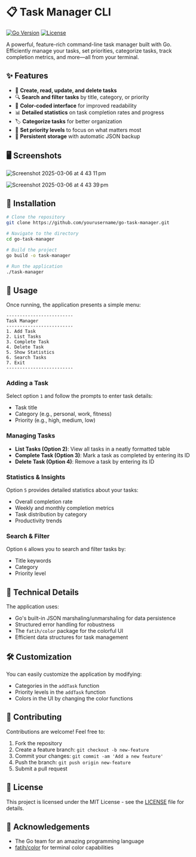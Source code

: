 # 📋 Task Manager CLI

[![Go Version](https://img.shields.io/badge/Go-1.19+-00ADD8?style=flat-square&logo=go)](https://golang.org/doc/go1.19)
[![License](https://img.shields.io/badge/License-MIT-blue.svg?style=flat-square)](LICENSE)

A powerful, feature-rich command-line task manager built with Go. Efficiently manage your tasks, set priorities, categorize tasks, track completion metrics, and more—all from your terminal.

## ✨ Features

- 📝 **Create, read, update, and delete tasks**
- 🔍 **Search and filter tasks** by title, category, or priority
- 🌈 **Color-coded interface** for improved readability
- 📊 **Detailed statistics** on task completion rates and progress
- 🏷️ **Categorize tasks** for better organization
- 🔢 **Set priority levels** to focus on what matters most
- 💾 **Persistent storage** with automatic JSON backup

## 🖥️ Screenshots

![Screenshot 2025-03-06 at 4 43 11 pm](https://github.com/user-attachments/assets/e1cdd27f-2b47-4d27-a53e-106b59e55651)

![Screenshot 2025-03-06 at 4 43 39 pm](https://github.com/user-attachments/assets/0737b1d0-6363-40e7-ba1b-223d1721a001)



## 🚀 Installation

```bash
# Clone the repository
git clone https://github.com/yourusername/go-task-manager.git

# Navigate to the directory
cd go-task-manager

# Build the project
go build -o task-manager

# Run the application
./task-manager
```

## 📖 Usage

Once running, the application presents a simple menu:

```
-------------------------
Task Manager
-------------------------
1. Add Task
2. List Tasks
3. Complete Task
4. Delete Task
5. Show Statistics
6. Search Tasks
7. Exit
-------------------------
```

### Adding a Task

Select option `1` and follow the prompts to enter task details:
- Task title
- Category (e.g., personal, work, fitness)
- Priority (e.g., high, medium, low)

### Managing Tasks

- **List Tasks (Option 2)**: View all tasks in a neatly formatted table
- **Complete Task (Option 3)**: Mark a task as completed by entering its ID
- **Delete Task (Option 4)**: Remove a task by entering its ID

### Statistics & Insights

Option `5` provides detailed statistics about your tasks:
- Overall completion rate
- Weekly and monthly completion metrics
- Task distribution by category
- Productivity trends

### Search & Filter

Option `6` allows you to search and filter tasks by:
- Title keywords
- Category
- Priority level

## 🔧 Technical Details

The application uses:
- Go's built-in JSON marshaling/unmarshaling for data persistence
- Structured error handling for robustness
- The `fatih/color` package for the colorful UI
- Efficient data structures for task management

## 🛠️ Customization

You can easily customize the application by modifying:
- Categories in the `addTask` function
- Priority levels in the `addTask` function
- Colors in the UI by changing the color functions

## 🤝 Contributing

Contributions are welcome! Feel free to:
1. Fork the repository
2. Create a feature branch: `git checkout -b new-feature`
3. Commit your changes: `git commit -am 'Add a new feature'`
4. Push the branch: `git push origin new-feature`
5. Submit a pull request

## 📄 License

This project is licensed under the MIT License - see the [LICENSE](LICENSE) file for details.

## 🙏 Acknowledgements

- The Go team for an amazing programming language
- [fatih/color](https://github.com/fatih/color) for terminal color capabilities
